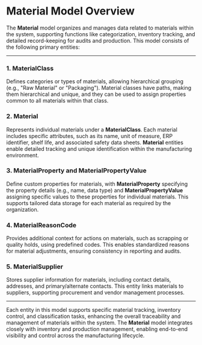# Material Model Overview

The **Material** model organizes and manages data related to materials within the system, supporting functions like
categorization, inventory tracking, and detailed record-keeping for audits and production. This model consists of the
following primary entities:

---

### 1. MaterialClass

Defines categories or types of materials, allowing hierarchical grouping (e.g., "Raw Material" or "Packaging"). Material
classes have paths, making them hierarchical and unique, and they can be used to assign properties common to all
materials within that class.

### 2. Material

Represents individual materials under a **MaterialClass**. Each material includes specific attributes, such as its name,
unit of measure, ERP identifier, shelf life, and associated safety data sheets. **Material** entities enable detailed
tracking and unique identification within the manufacturing environment.

### 3. MaterialProperty and MaterialPropertyValue

Define custom properties for materials, with **MaterialProperty** specifying the property details (e.g., name, data type)
and **MaterialPropertyValue** assigning specific values to these properties for individual materials. This supports
tailored data storage for each material as required by the organization.

### 4. MaterialReasonCode

Provides additional context for actions on materials, such as scrapping or quality holds, using predefined codes. This
enables standardized reasons for material adjustments, ensuring consistency in reporting and audits.

### 5. MaterialSupplier

Stores supplier information for materials, including contact details, addresses, and primary/alternate contacts. This
entity links materials to suppliers, supporting procurement and vendor management processes.

---

Each entity in this model supports specific material tracking, inventory control, and classification tasks, enhancing
the overall traceability and management of materials within the system. The **Material** model integrates closely with
inventory and production management, enabling end-to-end visibility and control across the manufacturing lifecycle.